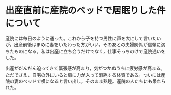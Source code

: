 # 出産直前に産院のベッドで居眠りした件について

産院には毎日のように通った。これから子を持つ男性に声を大にして言いたいが，出産前後はまめに妻をいたわった方がいい。そのあとの夫婦関係が信頼に満ちたものになる。私は出産に立ち会うだけでなく，仕事そっちのけで産院通いをした。

出産がだんだん迫ってきて緊張感が高まり，気がつかぬうちに疲労感が高まる。ただでさえ，自宅の外にいると肩に力が入って消耗する体質である。ついには産院の妻のベッドで横になると言い出し，そのまま熟睡。産院の人たちにも呆れられた。

